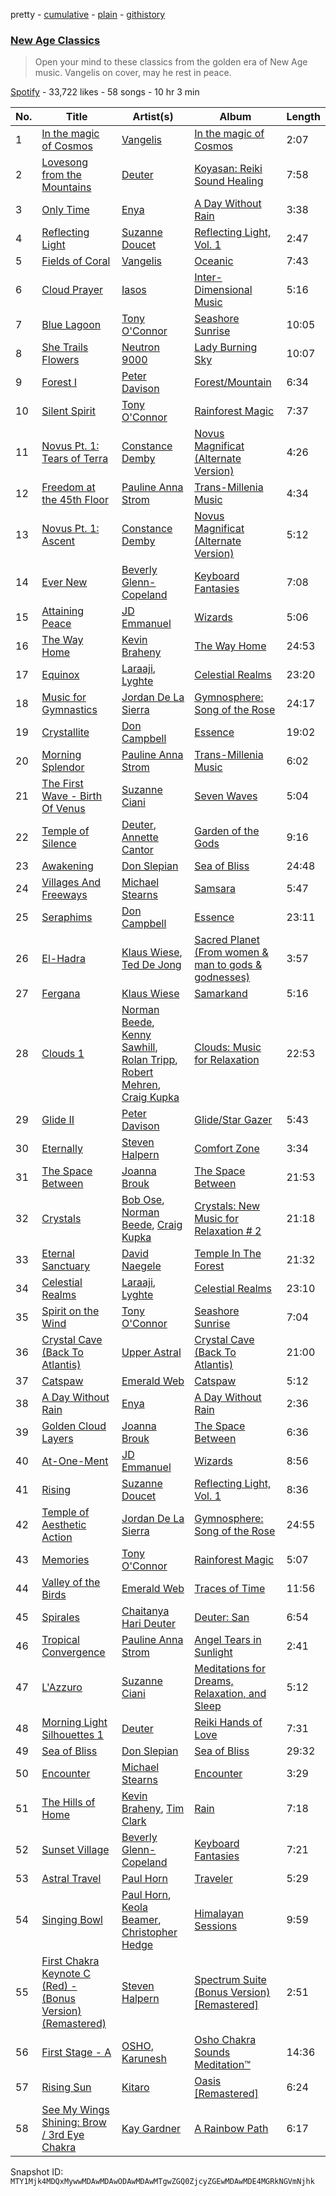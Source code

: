 pretty - [cumulative](/playlists/cumulative/37i9dQZF1DWTWhA27mtRFK.md) - [plain](/playlists/plain/37i9dQZF1DWTWhA27mtRFK) - [githistory](https://github.githistory.xyz/mackorone/spotify-playlist-archive/blob/main/playlists/plain/37i9dQZF1DWTWhA27mtRFK)

### [New Age Classics](https://open.spotify.com/playlist/37i9dQZF1DWTWhA27mtRFK)

> Open your mind to these classics from the golden era of New Age music\. Vangelis on cover, may he rest in peace.

[Spotify](https://open.spotify.com/user/spotify) - 33,722 likes - 58 songs - 10 hr 3 min

| No. | Title | Artist(s) | Album | Length |
|---|---|---|---|---|
| 1 | [In the magic of Cosmos](https://open.spotify.com/track/6l6eGJDCe2d0sEsgJNi2cU) | [Vangelis](https://open.spotify.com/artist/4P70aqttdpJ9vuYFDmf7f6) | [In the magic of Cosmos](https://open.spotify.com/album/4TAdRpNFxDNE2Y36OfPXS1) | 2:07 |
| 2 | [Lovesong from the Mountains](https://open.spotify.com/track/3MJd5S8ZIUp19dVvKxgNoe) | [Deuter](https://open.spotify.com/artist/3AGvwnXbUo9LoAU2P5qYHB) | [Koyasan: Reiki Sound Healing](https://open.spotify.com/album/2KqIIRnERVHqimzQSAZaRD) | 7:58 |
| 3 | [Only Time](https://open.spotify.com/track/6FLwmdmW77N1Pxb1aWsZmO) | [Enya](https://open.spotify.com/artist/6uothxMWeLWIhsGeF7cyo4) | [A Day Without Rain](https://open.spotify.com/album/2ioso1tqQ5zABQDVYyiUi5) | 3:38 |
| 4 | [Reflecting Light](https://open.spotify.com/track/5soViX7uPUyYaPT6EJJD5e) | [Suzanne Doucet](https://open.spotify.com/artist/1ZtE5MBw2gvmhdVXB909WU) | [Reflecting Light, Vol\. 1](https://open.spotify.com/album/5egigwAjsqdGSS7OHCOpH8) | 2:47 |
| 5 | [Fields of Coral](https://open.spotify.com/track/27iy87clL6mJQh9ybqLNK8) | [Vangelis](https://open.spotify.com/artist/4P70aqttdpJ9vuYFDmf7f6) | [Oceanic](https://open.spotify.com/album/7gzxLnMS0lmzbbW0ebaBNb) | 7:43 |
| 6 | [Cloud Prayer](https://open.spotify.com/track/0LhzWDsNR8goFw3rgYL8ER) | [Iasos](https://open.spotify.com/artist/33CRejQfhC9RbBrPHMKgAd) | [Inter\-Dimensional Music](https://open.spotify.com/album/59hWFsFOPOrXQMeTiXYGLr) | 5:16 |
| 7 | [Blue Lagoon](https://open.spotify.com/track/2bFiEBBSHacd7pRyyJzpuE) | [Tony O'Connor](https://open.spotify.com/artist/5f4UBNURyjjZJDqhLCCfmC) | [Seashore Sunrise](https://open.spotify.com/album/2h4Dm6JaQx93MWfKCsigGw) | 10:05 |
| 8 | [She Trails Flowers](https://open.spotify.com/track/0BlKAekb8c0K0mUPlQvIDS) | [Neutron 9000](https://open.spotify.com/artist/0wTMDXNFj8bX2rKZuBDEdd) | [Lady Burning Sky](https://open.spotify.com/album/0Q9MAgJqzAEbFaBopjzY1H) | 10:07 |
| 9 | [Forest I](https://open.spotify.com/track/1OOWBKG1rigxUbM6HHso6G) | [Peter Davison](https://open.spotify.com/artist/5hLJQt5bIzxV7O0HvYNFqy) | [Forest/Mountain](https://open.spotify.com/album/01rVoq4sFduuosgPmo3uui) | 6:34 |
| 10 | [Silent Spirit](https://open.spotify.com/track/6sXAaxtCZFjcUPKX7z1UtS) | [Tony O'Connor](https://open.spotify.com/artist/5f4UBNURyjjZJDqhLCCfmC) | [Rainforest Magic](https://open.spotify.com/album/4kSD8egAl0J8Ogyw0Srxgi) | 7:37 |
| 11 | [Novus Pt\. 1: Tears of Terra](https://open.spotify.com/track/2mrZhu6HeLOB4x0jGFDQCV) | [Constance Demby](https://open.spotify.com/artist/5s35MWEbQRtTObpESta73a) | [Novus Magnificat \(Alternate Version\)](https://open.spotify.com/album/5qvqdmI2weOLkMU4fyuoxB) | 4:26 |
| 12 | [Freedom at the 45th Floor](https://open.spotify.com/track/2mDbBQ9Abwo3AV1cbc14Uk) | [Pauline Anna Strom](https://open.spotify.com/artist/1N5oRpOIshVJwICjXqkHPW) | [Trans\-Millenia Music](https://open.spotify.com/album/5DHqPXz2CqfjzynPDQACSw) | 4:34 |
| 13 | [Novus Pt\. 1: Ascent](https://open.spotify.com/track/4yhY9LhY4SLqzdOELAEgDP) | [Constance Demby](https://open.spotify.com/artist/5s35MWEbQRtTObpESta73a) | [Novus Magnificat \(Alternate Version\)](https://open.spotify.com/album/5qvqdmI2weOLkMU4fyuoxB) | 5:12 |
| 14 | [Ever New](https://open.spotify.com/track/6nXk3XcfNmwtig7acQxRbc) | [Beverly Glenn\-Copeland](https://open.spotify.com/artist/2bN5hXtWZXEIfnHO34eXfe) | [Keyboard Fantasies](https://open.spotify.com/album/3U4V4WwMxXaHIjRnDQqaXK) | 7:08 |
| 15 | [Attaining Peace](https://open.spotify.com/track/4o6vJWuNT0w01fPMISWOVV) | [JD Emmanuel](https://open.spotify.com/artist/39eBp0j2hpQyucio2z0el6) | [Wizards](https://open.spotify.com/album/08Ak0ziV7ddHUu4gf91U9z) | 5:06 |
| 16 | [The Way Home](https://open.spotify.com/track/1sWNTVYnz0xbo3AWtBuM2m) | [Kevin Braheny](https://open.spotify.com/artist/1YcWvzUpcRBv85LisrnA0D) | [The Way Home](https://open.spotify.com/album/2QDMuThy1sVnQzLm7qffIM) | 24:53 |
| 17 | [Equinox](https://open.spotify.com/track/5hUayouy9mD1UOaGVRNerI) | [Laraaji](https://open.spotify.com/artist/6sd3qv6kReAdo6WsLBtXX4), [Lyghte](https://open.spotify.com/artist/7BM1CqDXHL4Yv65Q46Spen) | [Celestial Realms](https://open.spotify.com/album/3jwoAyigM9VhV1tiw9TKcn) | 23:20 |
| 18 | [Music for Gymnastics](https://open.spotify.com/track/4hTCTBxBoTTbO6Ao3fKQxk) | [Jordan De La Sierra](https://open.spotify.com/artist/0C31G6WRrM2kEf5q8Yn2Pf) | [Gymnosphere: Song of the Rose](https://open.spotify.com/album/20sKBptJV69qrBXUEQVlzp) | 24:17 |
| 19 | [Crystallite](https://open.spotify.com/track/6zcBbo9WY4p21vN7TMbrKO) | [Don Campbell](https://open.spotify.com/artist/0Bb6vF6PtIh30Xw5K2dGZq) | [Essence](https://open.spotify.com/album/6fjUjZZJ8E7ggW6ClhZ9y6) | 19:02 |
| 20 | [Morning Splendor](https://open.spotify.com/track/6b6eJ6TUApdRxmOUMwqYCm) | [Pauline Anna Strom](https://open.spotify.com/artist/1N5oRpOIshVJwICjXqkHPW) | [Trans\-Millenia Music](https://open.spotify.com/album/5DHqPXz2CqfjzynPDQACSw) | 6:02 |
| 21 | [The First Wave \- Birth Of Venus](https://open.spotify.com/track/6wG4izwDQdTxkpBEB6CRlk) | [Suzanne Ciani](https://open.spotify.com/artist/6E7hjfR2Qy6392SnUqCnzr) | [Seven Waves](https://open.spotify.com/album/3YBrOpJsyXHP4JeKaICHf3) | 5:04 |
| 22 | [Temple of Silence](https://open.spotify.com/track/5RVcMhbIaIfekTjo7zL8ij) | [Deuter](https://open.spotify.com/artist/3AGvwnXbUo9LoAU2P5qYHB), [Annette Cantor](https://open.spotify.com/artist/0fOvSSksaEdKDYatJdvV3t) | [Garden of the Gods](https://open.spotify.com/album/1wc26fYznDqctLKiRFZyDR) | 9:16 |
| 23 | [Awakening](https://open.spotify.com/track/2UjCPffVcAT3e2cI4IrLxV) | [Don Slepian](https://open.spotify.com/artist/6nDzanmucFbxVfDdE2EX3h) | [Sea of Bliss](https://open.spotify.com/album/36IJlHRWxsKq5y02YAnnTx) | 24:48 |
| 24 | [Villages And Freeways](https://open.spotify.com/track/4ytzoQFoZB65pJkIK3xwZA) | [Michael Stearns](https://open.spotify.com/artist/5KbIofwaAvbvvkzG2zbmGD) | [Samsara](https://open.spotify.com/album/0CeRmOUkjPueI2q23j7zTv) | 5:47 |
| 25 | [Seraphims](https://open.spotify.com/track/4yamOTc0Hq9oOzPQ9wTFuk) | [Don Campbell](https://open.spotify.com/artist/0Bb6vF6PtIh30Xw5K2dGZq) | [Essence](https://open.spotify.com/album/6fjUjZZJ8E7ggW6ClhZ9y6) | 23:11 |
| 26 | [El\-Hadra](https://open.spotify.com/track/57Xvgypj0JSo0E5IvnKGgP) | [Klaus Wiese](https://open.spotify.com/artist/2uvdsw07VR5CuNk9NvQ1kr), [Ted De Jong](https://open.spotify.com/artist/4UEGXaYpVtqbZkhFEt0SAJ) | [Sacred Planet \(From women & man to gods & godnesses\)](https://open.spotify.com/album/5CFRiMivWeZdmlTtrAfk1f) | 3:57 |
| 27 | [Fergana](https://open.spotify.com/track/3BqqN5jhO7H41ziAUGdIyr) | [Klaus Wiese](https://open.spotify.com/artist/2uvdsw07VR5CuNk9NvQ1kr) | [Samarkand](https://open.spotify.com/album/4uqo1AjPmDQFnhB4rNfvkd) | 5:16 |
| 28 | [Clouds 1](https://open.spotify.com/track/0sBHVlBysBkOZPFecBTxCX) | [Norman Beede](https://open.spotify.com/artist/1QjdtCSzyQLBmtnoHyWmxn), [Kenny Sawhill](https://open.spotify.com/artist/1pxfFDVoeSLkqnlRkiCbHl), [Rolan Tripp](https://open.spotify.com/artist/6JYREywwsHIzxmSZ2Ie52Z), [Robert Mehren](https://open.spotify.com/artist/09y79wa9KKdBw96jCfRPIW), [Craig Kupka](https://open.spotify.com/artist/10BujleeZpW0oZ3fDeBRRR) | [Clouds: Music for Relaxation](https://open.spotify.com/album/0jaAga0dbHYrVUjPFnVf0p) | 22:53 |
| 29 | [Glide II](https://open.spotify.com/track/5rBdnTSaWqveEuoYBNF0iF) | [Peter Davison](https://open.spotify.com/artist/5hLJQt5bIzxV7O0HvYNFqy) | [Glide/Star Gazer](https://open.spotify.com/album/2Rk837DGOC1KWlqBHjWz9K) | 5:43 |
| 30 | [Eternally](https://open.spotify.com/track/65l7HLOExPxBtOI2gLOLU3) | [Steven Halpern](https://open.spotify.com/artist/2J3qGaj5UzHvu0fjlLgb8k) | [Comfort Zone](https://open.spotify.com/album/5dmtYNXYgS2gIq7J0nN7R4) | 3:34 |
| 31 | [The Space Between](https://open.spotify.com/track/7FNpgKsAUFgt5ONasflWtc) | [Joanna Brouk](https://open.spotify.com/artist/3yITaOTDcBPYNnYxlxQuUt) | [The Space Between](https://open.spotify.com/album/7JO8XrLsnzmn6cBP5kyMUH) | 21:53 |
| 32 | [Crystals](https://open.spotify.com/track/1oHsdvHWOYUz06YLNDWyzp) | [Bob Ose](https://open.spotify.com/artist/2KFktC8T24X7duh0peZZrg), [Norman Beede](https://open.spotify.com/artist/1QjdtCSzyQLBmtnoHyWmxn), [Craig Kupka](https://open.spotify.com/artist/10BujleeZpW0oZ3fDeBRRR) | [Crystals: New Music for Relaxation \# 2](https://open.spotify.com/album/2r8goCcnxJ2CcaeYqd2omy) | 21:18 |
| 33 | [Eternal Sanctuary](https://open.spotify.com/track/3XjLFQKxS3giCNrRz7tdQA) | [David Naegele](https://open.spotify.com/artist/5Nzwg655wLADsxvaAtfZ2C) | [Temple In The Forest](https://open.spotify.com/album/4CZZATqn4j166QuK2tR77T) | 21:32 |
| 34 | [Celestial Realms](https://open.spotify.com/track/6CWm3zaFt83GaiOEqOKtR9) | [Laraaji](https://open.spotify.com/artist/6sd3qv6kReAdo6WsLBtXX4), [Lyghte](https://open.spotify.com/artist/7BM1CqDXHL4Yv65Q46Spen) | [Celestial Realms](https://open.spotify.com/album/3jwoAyigM9VhV1tiw9TKcn) | 23:10 |
| 35 | [Spirit on the Wind](https://open.spotify.com/track/2JH4RHY09LArvLRfttqTbM) | [Tony O'Connor](https://open.spotify.com/artist/5f4UBNURyjjZJDqhLCCfmC) | [Seashore Sunrise](https://open.spotify.com/album/2h4Dm6JaQx93MWfKCsigGw) | 7:04 |
| 36 | [Crystal Cave \(Back To Atlantis\)](https://open.spotify.com/track/7CvxeiVK08dk8T024xjNXw) | [Upper Astral](https://open.spotify.com/artist/1julf4FkMiD87WvfmdHWfO) | [Crystal Cave \(Back To Atlantis\)](https://open.spotify.com/album/7qc37i9zliZsEwTSafsFK6) | 21:00 |
| 37 | [Catspaw](https://open.spotify.com/track/3jYDOxC24yLiJVgVlxRtLl) | [Emerald Web](https://open.spotify.com/artist/4pXW1cANcBgMaLvVwCfsMe) | [Catspaw](https://open.spotify.com/album/3YHRVQOHWY8eHK3gOCUab7) | 5:12 |
| 38 | [A Day Without Rain](https://open.spotify.com/track/0y6DSMwFO6cLKN1XB85cGV) | [Enya](https://open.spotify.com/artist/6uothxMWeLWIhsGeF7cyo4) | [A Day Without Rain](https://open.spotify.com/album/2ioso1tqQ5zABQDVYyiUi5) | 2:36 |
| 39 | [Golden Cloud Layers](https://open.spotify.com/track/46doTykO7orQMvEZg58BCE) | [Joanna Brouk](https://open.spotify.com/artist/3yITaOTDcBPYNnYxlxQuUt) | [The Space Between](https://open.spotify.com/album/7JO8XrLsnzmn6cBP5kyMUH) | 6:36 |
| 40 | [At\-One\-Ment](https://open.spotify.com/track/6OOE3yQoMNcyd6jwtSpEST) | [JD Emmanuel](https://open.spotify.com/artist/39eBp0j2hpQyucio2z0el6) | [Wizards](https://open.spotify.com/album/08Ak0ziV7ddHUu4gf91U9z) | 8:56 |
| 41 | [Rising](https://open.spotify.com/track/2NaCaczaxowz52EreEMlQT) | [Suzanne Doucet](https://open.spotify.com/artist/1ZtE5MBw2gvmhdVXB909WU) | [Reflecting Light, Vol\. 1](https://open.spotify.com/album/5egigwAjsqdGSS7OHCOpH8) | 8:36 |
| 42 | [Temple of Aesthetic Action](https://open.spotify.com/track/2uJ68HZNjTNRsAyJy1TZol) | [Jordan De La Sierra](https://open.spotify.com/artist/0C31G6WRrM2kEf5q8Yn2Pf) | [Gymnosphere: Song of the Rose](https://open.spotify.com/album/20sKBptJV69qrBXUEQVlzp) | 24:55 |
| 43 | [Memories](https://open.spotify.com/track/5Fryu3Yxywb5F5y1UmiC8I) | [Tony O'Connor](https://open.spotify.com/artist/5f4UBNURyjjZJDqhLCCfmC) | [Rainforest Magic](https://open.spotify.com/album/4kSD8egAl0J8Ogyw0Srxgi) | 5:07 |
| 44 | [Valley of the Birds](https://open.spotify.com/track/02Zatp9qpcjzaO6JdjWLRK) | [Emerald Web](https://open.spotify.com/artist/4pXW1cANcBgMaLvVwCfsMe) | [Traces of Time](https://open.spotify.com/album/2HnWEjopC87eePuc3NAbqr) | 11:56 |
| 45 | [Spirales](https://open.spotify.com/track/1nOhbBe3MY3sF6wLWiROIa) | [Chaitanya Hari Deuter](https://open.spotify.com/artist/6ShqyafouDcEeQVmdVuTzR) | [Deuter: San](https://open.spotify.com/album/4BBzx6fjLsoH10SwCABIvm) | 6:54 |
| 46 | [Tropical Convergence](https://open.spotify.com/track/3Ic62vrDwJtxQ7lPXfug0O) | [Pauline Anna Strom](https://open.spotify.com/artist/1N5oRpOIshVJwICjXqkHPW) | [Angel Tears in Sunlight](https://open.spotify.com/album/40tlrXYp2qd0ioGD92haRj) | 2:41 |
| 47 | [L'Azzuro](https://open.spotify.com/track/7icrlwHpkpnxEL2tVrdOxV) | [Suzanne Ciani](https://open.spotify.com/artist/6E7hjfR2Qy6392SnUqCnzr) | [Meditations for Dreams, Relaxation, and Sleep](https://open.spotify.com/album/6A4Xbylny9BB49hJVbXE0i) | 5:12 |
| 48 | [Morning Light Silhouettes 1](https://open.spotify.com/track/7qhqxUZim8dgGAe7dzhVlR) | [Deuter](https://open.spotify.com/artist/3AGvwnXbUo9LoAU2P5qYHB) | [Reiki Hands of Love](https://open.spotify.com/album/0ZyDrVKICSJ9nbqRa3hgZh) | 7:31 |
| 49 | [Sea of Bliss](https://open.spotify.com/track/6n8WRGtapKxhnWjVyBZABO) | [Don Slepian](https://open.spotify.com/artist/6nDzanmucFbxVfDdE2EX3h) | [Sea of Bliss](https://open.spotify.com/album/36IJlHRWxsKq5y02YAnnTx) | 29:32 |
| 50 | [Encounter](https://open.spotify.com/track/03s6eSh8MFevFV6wmMo31b) | [Michael Stearns](https://open.spotify.com/artist/5KbIofwaAvbvvkzG2zbmGD) | [Encounter](https://open.spotify.com/album/0471cdD9HGAzu34WkdsLnC) | 3:29 |
| 51 | [The Hills of Home](https://open.spotify.com/track/0rXJ5RDh7wwdLgDutWaDFy) | [Kevin Braheny](https://open.spotify.com/artist/1YcWvzUpcRBv85LisrnA0D), [Tim Clark](https://open.spotify.com/artist/5B9WJKf7G8DJMmYnOlmqyO) | [Rain](https://open.spotify.com/album/4MmMeNye5l6EGKeFi8xCIA) | 7:18 |
| 52 | [Sunset Village](https://open.spotify.com/track/7j5hAcRDyRwSDdCl4EKawg) | [Beverly Glenn\-Copeland](https://open.spotify.com/artist/2bN5hXtWZXEIfnHO34eXfe) | [Keyboard Fantasies](https://open.spotify.com/album/3U4V4WwMxXaHIjRnDQqaXK) | 7:21 |
| 53 | [Astral Travel](https://open.spotify.com/track/0Pcni1AGKWKmhOYvUj6Uhx) | [Paul Horn](https://open.spotify.com/artist/1LI9iEq0loU9cdIa1dxVDj) | [Traveler](https://open.spotify.com/album/66HqweHbS44za5lx2yYYDT) | 5:29 |
| 54 | [Singing Bowl](https://open.spotify.com/track/6HUnasN0QtdqSXa2QSUsmL) | [Paul Horn](https://open.spotify.com/artist/1LI9iEq0loU9cdIa1dxVDj), [Keola Beamer](https://open.spotify.com/artist/3HH77UShAG2WJW5nBSjFdY), [Christopher Hedge](https://open.spotify.com/artist/7D4tkMk6hIpagbLrw3j7Ji) | [Himalayan Sessions](https://open.spotify.com/album/1PVqJVYkSZ5mYyg3AybLNw) | 9:59 |
| 55 | [First Chakra Keynote C \(Red\) \- \(Bonus Version\) \(Remastered\)](https://open.spotify.com/track/6x1khtu5MTHO4f98zA1AkX) | [Steven Halpern](https://open.spotify.com/artist/2J3qGaj5UzHvu0fjlLgb8k) | [Spectrum Suite \(Bonus Version\) \[Remastered\]](https://open.spotify.com/album/75k9Yfgj55lDMBSXGQnL7R) | 2:51 |
| 56 | [First Stage \- A](https://open.spotify.com/track/3MvBKhKe9mI1idiBgKjORo) | [OSHO](https://open.spotify.com/artist/63Cd2A4y0kWaLw0yxYjo2F), [Karunesh](https://open.spotify.com/artist/4M6YdvdCPW1fvQYbLwmNWZ) | [Osho Chakra Sounds Meditation™](https://open.spotify.com/album/2zhADYsVJ3SCwjPBH5neZM) | 14:36 |
| 57 | [Rising Sun](https://open.spotify.com/track/3eFvPXHvHhjCbi48GaDVGq) | [Kitaro](https://open.spotify.com/artist/6CTNhXJKT6SdsQspUDIGiY) | [Oasis \[Remastered\]](https://open.spotify.com/album/3jjaMGNHEM7I4PyzryqmbA) | 6:24 |
| 58 | [See My Wings Shining: Brow / 3rd Eye Chakra](https://open.spotify.com/track/55QGndKaKmUFSLGejUj6k1) | [Kay Gardner](https://open.spotify.com/artist/2oF8YcqibVMuuSPLwSmEQ3) | [A Rainbow Path](https://open.spotify.com/album/02DfyYuGqvXbVw5KcCcdqY) | 6:17 |

Snapshot ID: `MTY1Mjk4MDQxMywwMDAwMDAwODAwMDAwMTgwZGQ0ZjcyZGEwMDAwMDE4MGRkNGVmNjhk`
